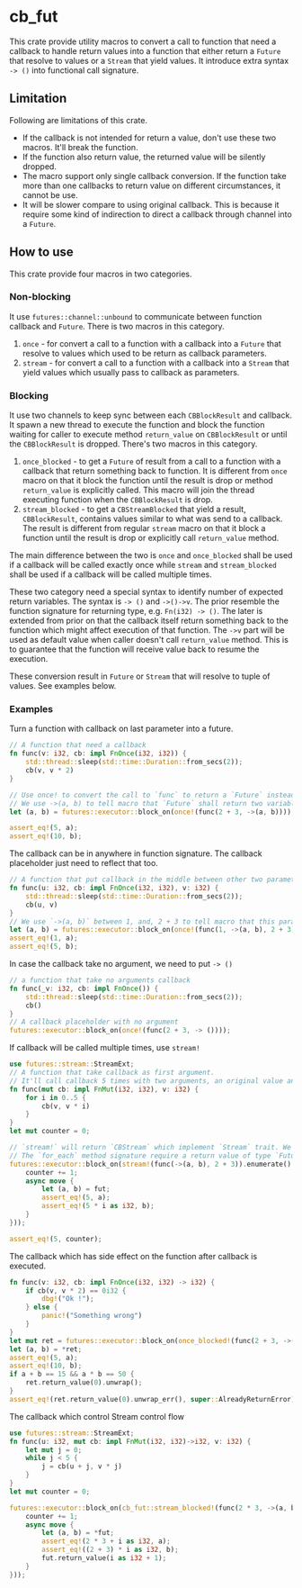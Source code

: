 # cb_fut
This crate provide utility macros to convert a call to function that need a callback to handle return values into a function that either return a `Future` that resolve to values or a `Stream` that yield values. It introduce extra syntax `-> ()` into functional call signature.

## Limitation
Following are limitations of this crate.
- If the callback is not intended for return a value, don't use these two macros. It'll break the function.
- If the function also return value, the returned value will be silently dropped.
- The macro support only single callback conversion. If the function take more than one callbacks to return value on different circumstances, it cannot be use.
- It will be slower compare to using original callback. This is because it require some kind of indirection to direct a callback through channel into a `Future`.

## How to use
This crate provide four macros in two categories.
### Non-blocking
It use `futures::channel::unbound` to communicate between function callback and `Future`. There is two macros in this category.
1. `once` - for convert a call to a function with a callback into a `Future` that resolve to values which used to be return as callback parameters.
1. `stream` - for convert a call to a function with a callback into a `Stream` that yield values which usually pass to callback as parameters.
### Blocking
It use two channels to keep sync between each `CBBlockResult` and callback. It spawn a new thread to execute the function and block the function waiting for caller to execute method `return_value` on `CBBlockResult` or until the `CBBlockResult` is dropped. There's two macros in this category.
1. `once_blocked` - to get a `Future` of result from a call to a function with a callback that return something back to function. It is different from `once` macro on that it block the function until the result is drop or method `return_value` is explicitly called. This macro will join the thread executing function when the `CBBlockResult` is drop.
1. `stream_blocked` - to get a `CBStreamBlocked` that yield a result, `CBBlockResult`, contains values similar to what was send to a callback. The result is different from regular `stream` macro on that it block a function until the result is drop or explicitly call `return_value` method.

The main difference between the two is `once` and `once_blocked` shall be used if a callback will be called exactly once while `stream` and `stream_blocked` shall be used if a callback will be called multiple times.

These two category need a special syntax to identify number of expected return variables. The syntax is `-> ()` and `->()->v`. The prior resemble the function signature for returning type, e.g. `Fn(i32) -> ()`. The later is extended from prior on that the callback itself return something back to the function which might affect execution of that function. The `->v` part will be used as default value when caller doesn't call `return_value` method. This is to guarantee that the function will receive value back to resume the execution.

These conversion result in `Future` or `Stream` that will resolve to tuple of values. See examples below.

### Examples
Turn a function with callback on last parameter into a future.
```rust
// A function that need a callback
fn func(v: i32, cb: impl FnOnce(i32, i32)) {
    std::thread::sleep(std::time::Duration::from_secs(2));
    cb(v, v * 2)
}

// Use once! to convert the call to `func` to return a `Future` instead.
// We use ->(a, b) to tell macro that `Future` shall return two variables.
let (a, b) = futures::executor::block_on(once!(func(2 + 3, ->(a, b))));

assert_eq!(5, a);
assert_eq!(10, b);
```
The callback can be in anywhere in function signature. The callback placeholder just need to reflect that too.
```rust
// A function that put callback in the middle between other two parameters
fn func(u: i32, cb: impl FnOnce(i32, i32), v: i32) {
    std::thread::sleep(std::time::Duration::from_secs(2));
    cb(u, v)
}
// We use `->(a, b)` between 1, and, 2 + 3 to tell macro that this parameter is a callback and it take 2 parameters.
let (a, b) = futures::executor::block_on(once!(func(1, ->(a, b), 2 + 3)));
assert_eq!(1, a);
assert_eq!(5, b);
```
In case the callback take no argument, we need to put `-> ()`
```rust
// a function that take no arguments callback
fn func(_v: i32, cb: impl FnOnce()) {
    std::thread::sleep(std::time::Duration::from_secs(2));
    cb()
}
// A callback placeholder with no argument
futures::executor::block_on(once!(func(2 + 3, -> ())));
```
If callback will be called multiple times, use `stream!`
```rust
use futures::stream::StreamExt;
// A function that take callback as first argument.
// It'll call callback 5 times with two arguments, an original value and the original value times number of called.
fn func(mut cb: impl FnMut(i32, i32), v: i32) {
    for i in 0..5 {
        cb(v, v * i)
    }
}
let mut counter = 0;

// `stream!` will return `CBStream` which implement `Stream` trait. We use `enumerate` and `for_each` from `StreamExt` trait to iterate over each values tuples that suppose to be passed to callback function. 
// The `for_each` method signature require a return value of type `Future` for given callback. The final return value from `for_each` is a single consolidated `Future` which when resolve, all `Future`s inside it are all resolved.
futures::executor::block_on(stream!(func(->(a, b), 2 + 3)).enumerate().for_each(|(i, fut)| {
    counter += 1;
    async move {
        let (a, b) = fut;
        assert_eq!(5, a);
        assert_eq!(5 * i as i32, b);
    }
}));

assert_eq!(5, counter);
```
The callback which has side effect on the function after callback is executed.
```rust
fn func(v: i32, cb: impl FnOnce(i32, i32) -> i32) {
    if cb(v, v * 2) == 0i32 {
        dbg!("Ok !");
    } else {
        panic!("Something wrong")
    }
}
let mut ret = futures::executor::block_on(once_blocked!(func(2 + 3, ->(a, b) -> 1i32)));
let (a, b) = *ret;
assert_eq!(5, a);
assert_eq!(10, b);
if a + b == 15 && a * b == 50 {
    ret.return_value(0).unwrap();
}
assert_eq!(ret.return_value(0).unwrap_err(), super::AlreadyReturnError);
```
The callback which control Stream control flow
```rust
use futures::stream::StreamExt;
fn func(u: i32, mut cb: impl FnMut(i32, i32)->i32, v: i32) {
    let mut j = 0;
    while j < 5 {
        j = cb(u + j, v * j)
    }
}
let mut counter = 0;

futures::executor::block_on(cb_fut::stream_blocked!(func(2 * 3, ->(a, b)->0i32, 2 + 3)).enumerate().for_each(|(i, mut fut)| {
    counter += 1;
    async move {
        let (a, b) = *fut;
        assert_eq!(2 * 3 + i as i32, a);
        assert_eq!((2 + 3) * i as i32, b);
        fut.return_value(i as i32 + 1);
    }
}));
```